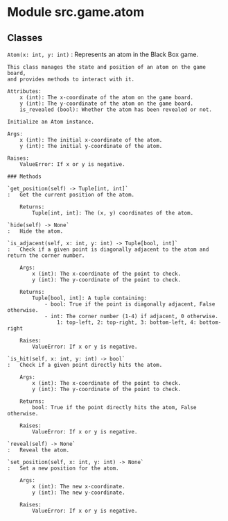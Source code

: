 Module src.game.atom
====================

Classes
-------

`Atom(x: int, y: int)`
:   Represents an atom in the Black Box game.
    
    This class manages the state and position of an atom on the game board,
    and provides methods to interact with it.
    
    Attributes:
        x (int): The x-coordinate of the atom on the game board.
        y (int): The y-coordinate of the atom on the game board.
        is_revealed (bool): Whether the atom has been revealed or not.
    
    Initialize an Atom instance.
    
    Args:
        x (int): The initial x-coordinate of the atom.
        y (int): The initial y-coordinate of the atom.
    
    Raises:
        ValueError: If x or y is negative.

    ### Methods

    `get_position(self) ‑> Tuple[int, int]`
    :   Get the current position of the atom.
        
        Returns:
            Tuple[int, int]: The (x, y) coordinates of the atom.

    `hide(self) ‑> None`
    :   Hide the atom.

    `is_adjacent(self, x: int, y: int) ‑> Tuple[bool, int]`
    :   Check if a given point is diagonally adjacent to the atom and return the corner number.
        
        Args:
            x (int): The x-coordinate of the point to check.
            y (int): The y-coordinate of the point to check.
        
        Returns:
            Tuple[bool, int]: A tuple containing:
                - bool: True if the point is diagonally adjacent, False otherwise.
                - int: The corner number (1-4) if adjacent, 0 otherwise.
                    1: top-left, 2: top-right, 3: bottom-left, 4: bottom-right
        
        Raises:
            ValueError: If x or y is negative.

    `is_hit(self, x: int, y: int) ‑> bool`
    :   Check if a given point directly hits the atom.
        
        Args:
            x (int): The x-coordinate of the point to check.
            y (int): The y-coordinate of the point to check.
        
        Returns:
            bool: True if the point directly hits the atom, False otherwise.
        
        Raises:
            ValueError: If x or y is negative.

    `reveal(self) ‑> None`
    :   Reveal the atom.

    `set_position(self, x: int, y: int) ‑> None`
    :   Set a new position for the atom.
        
        Args:
            x (int): The new x-coordinate.
            y (int): The new y-coordinate.
        
        Raises:
            ValueError: If x or y is negative.